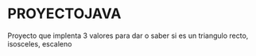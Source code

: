# PROYECTOJAVA
Proyecto que implenta 3 valores para dar o saber si es un triangulo recto, isosceles, escaleno

